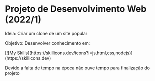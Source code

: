 # Projeto de Desenvolvimento Web (2022/1)
<p>Ideia: Criar um clone de um site popular</p>
<p>Objetivo: Desenvolver conhecimento em: </p>[![My Skills](https://skillicons.dev/icons?i=js,html,css,nodejs)](https://skillicons.dev)
<p>Devido a falta de tempo na época não ouve tempo para finalização do projeto</p>
